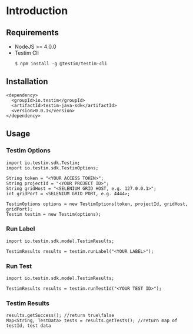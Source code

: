 # Introduction

## Requirements

* NodeJS >= 4.0.0
* Testim Cli
  ```
  $ npm install -g @testim/testim-cli
  ```
  
## Installation

```
<dependency>
  <groupId>io.testim</groupId>
  <artifactId>testim-java-sdk</artifactId>
  <version>0.0.1</version>
</dependency>
```
  
## Usage

### Testim Options

```
import io.testim.sdk.Testim;
import io.testim.sdk.TestimOptions;

String token = "<YOUR ACCESS TOKEN>";
String projectId = "<YOUR PROJECT ID>";
String gridHost = "<SELENIUM GRID HOST, e.g. 127.0.0.1>";
int gridPort = <SELENIUM GRID PORT, e.g. 4444>;

TestimOptions options = new TestimOptions(token, projectId, gridHost, gridPort);
Testim testim = new Testim(options);
```

### Run Label

```
import io.testim.sdk.model.TestimResults;

TestimResults results = testim.runLabel("<YOUR LABEL>");
```

### Run Test

```
import io.testim.sdk.model.TestimResults;

TestimResults results = testim.runTestId("<YOUR TEST ID>");
```

### Testim Results

```
results.getSuccess(); //return true\false
Map<String, TestData> tests = results.getTests(); //return map of testId, test data
```
